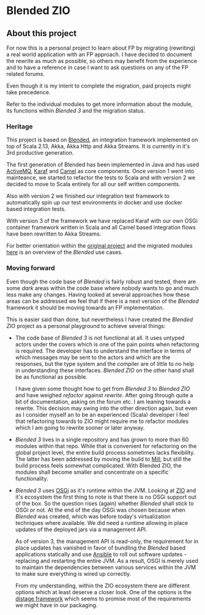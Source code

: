 # Blended ZIO

## About this project

For now this is a personal project to learn about FP by migrating (rewriting) a real world application with an FP approach. I have decided to document the rewrite as much as possible, so others may benefit from the experience and to have a reference in case I want to ask questions on any of the FP related forums.

Even though it is my intent to complete the migration, paid projects might take precedence.

Refer to the individual modules to get more information about the module, its functions within _Blended 3_ and the migration status.

### Heritage

This project is based on [Blended](https://github.com/woq-blended/blended), an integration framework implemented on top of Scala 2.13, Akka, Akka Http and Akka Streams. It is currently in it's 3rd productive generation.

The first generation of Blended has been implemented in Java and has used [ActiveMQ](http://activemq.apache.org), [Karaf](http://karaf.apache.org/) and [Camel](https://camel.apache.org/) as core components. Once version 1 went into mainteance, we started to refactor the tests to Scala and with version 2 we decided to move to Scala entirely for all our self written components.

Also with version 2 we finished our integration test framework to automatically spin up our test environments in docker and use docker based integration tests.

With version 3 of the framework we have replaced Karaf with our own OSGi container framework written in Scala and all Camel based integration flows have been rewritten to Akka Streams.

For better orientation within the [original project](https://github.com/woq-blended/blended) and the migrated modules [here](/blended_usecases) is an overview of the _Blended_ use cases.

### Moving forward

Even though the code base of _Blended_ is fairly robust and tested, there are some *dark* areas within the code base where nobody wants to go and much less make any changes. Having looked at several approaches how these areas can be addressed we feel that if there is a next version of the _Blended_ framework it should be moving towards an FP implementation.

This is easier said than done, but nevertheless I have created the _Blended ZIO_ project as a personal playground to achieve several things:

* The code base of _Blended 3_ is not functional at all. It uses untyped actors under the covers which is one of the pain points when refactoring is required. The developer has to understand the interface in terms of which messages may be sent to the actors and which are the responses, but the type system and the compiler are of little to no help in understanding these interfaces. _Blended ZIO_ on the other hand shall be as functional as possible.

  I have given some thought how to get from _Blended 3_ to _Blended ZIO_ and have weighed _refactor_ against _rewrite_. After going through quite a bit of documentation, asking on the forum etc. I am leaning towards a rewrite. This decision may swing into the other direction again, but even as I consider myself an to be an experienced (Scala) developer I feel that refactoring towards to ZIO might require me to refactor modules which I am going to rewrite sooner or later anyway.

* _Blended 3_ lives in a single repository and has grown to more than 60 modules within that repo. While that is convenient for refactoring on the global project level, the entire build process sometimes lacks flexibility. The latter has been addressed by moving the build to [Mill](http://www.lihaoyi.com/mill/), but still the build process feels somewhat complicated. With Blended ZIO, the modules shall become smaller and concentrate on a specific functionality.

* _Blended 3_ uses [OSGi](https://www.osgi.org/) as it's runtime within the JVM. Looking at [ZIO](https://zio.dev/) and it's ecosystem the first thing to note is that there is no OSGi support out of the box. So the question rises (again) whether _Blended_ shall stick to OSGi or not. At the end of the day OSGi was chosen because when _Blended_ was created, which was before today's virtualization techniques where available. We did need a runtime allowing in place updates of the deployed jars via a management API.

  As of version 3, the management API is read-only, the requirement for in place updates has vanished in favor of bundling the _Blended_ based applications statically and use [Ansible](https://www.ansible.com/) to roll out software updates - replacing and restarting the entire JVM. As a result, OSGI is merely used to maintain the dependencies between various services within the JVM to make sure everything is wired up correctly.

  From my understanding, within the ZIO ecosystem there are different options which at least deserve a closer look. One of the options is the [distage framework](https://izumi.7mind.io/distage/) which seems to promise most of the requirements we might have in our packaging.



